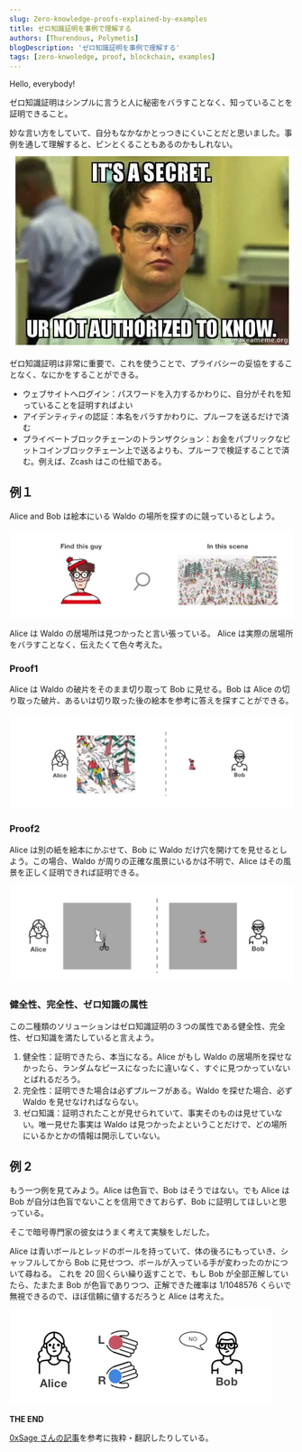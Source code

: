 ```yaml
---
slug: Zero-knowledge-proofs-explained-by-examples
title: ゼロ知識証明を事例で理解する
authors: [Thurendous, Polymetis]
blogDescription: 'ゼロ知識証明を事例で理解する'
tags: [zero-knwoledge, proof, blockchain, examples]
---
```


Hello, everybody!

ゼロ知識証明はシンプルに言うと人に秘密をバラすことなく、知っていることを証明できること。

妙な言い方をしていて、自分もなかなかとっつきにくいことだと思いました。事例を通して理解すると、ピンとくることもあるのかもしれない。
![](urnotauthorizedtoknow.png)

ゼロ知識証明は非常に重要で、これを使うことで、プライバシーの妥協をすることなく、なにかをすることができる。

-   ウェブサイトへログイン：パスワードを入力するかわりに、自分がそれを知っていることを証明すればよい
-   アイデンティティの認証：本名をバラすかわりに、プルーフを送るだけで済む
-   プライベートブロックチェーンのトランザクション：お金をパブリックなビットコインブロックチェーン上で送るよりも、プルーフで検証することで済む。例えば、Zcash はこの仕組である。

## 例１

Alice and Bob は絵本にいる Waldo の場所を探すのに競っているとしよう。

![](findthisguy.png)

Alice は Waldo の居場所は見つかったと言い張っている。
Alice は実際の居場所をバラすことなく、伝えたくて色々考えた。

### Proof1

Alice は Waldo の破片をそのまま切り取って Bob に見せる。Bob は Alice の切り取った破片、あるいは切り取った後の絵本を参考に答えを探すことができる。

![](alicecutehon.png)

### Proof2

Alice は別の紙を絵本にかぶせて、Bob に Waldo だけ穴を開けてを見せるとしよう。この場合、Waldo が周りの正確な風景にいるかは不明で、Alice はその風景を正しく証明できれば証明できる。

![](alicecutimage.png)

### 健全性、完全性、ゼロ知識の属性

この二種類のソリューションはゼロ知識証明の３つの属性である健全性、完全性、ゼロ知識を満たしていると言えよう。

1. 健全性：証明できたら、本当になる。Alice がもし Waldo の居場所を探せなかったら、ランダムなピースになったに違いなく、すぐに見つかっていないとばれるだろう。
2. 完全性：証明できた場合は必ずプルーフがある。Waldo を探せた場合、必ず Waldo を見せなければならない。
3. ゼロ知識：証明されたことが見せられていて、事実そのものは見せていない。唯一見せた事実は Waldo は見つかったよということだけで、どの場所にいるかとかの情報は開示していない。

## 例 2

もう一つ例を見てみよう。Alice は色盲で、Bob はそうではない。でも Alice は Bob が自分は色盲でないことを信用できておらず、Bob に証明してほしいと思っている。

そこで暗号専門家の彼女はうまく考えて実験をしだした。

Alice は青いボールとレッドのボールを持っていて、体の後ろにもっていき、シャッフルしてから Bob に見せつつ、ボールが入っている手が変わったのかについて尋ねる。
これを 20 回くらい繰り返すことで、もし Bob が全部正解していたら、たまたま Bob が色盲でありつつ、正解できた確率は 1/1048576 くらいで無視できるので、ほぼ信頼に値するだろうと Alice は考えた。

![](AliceBobHandColor.png)

**THE END**

[0xSage さんの記事](https://medium.com/good-audience/understanding-zero-knowledge-proofs-through-simple-examples-df673f796d99)を参考に抜粋・翻訳したりしている。

